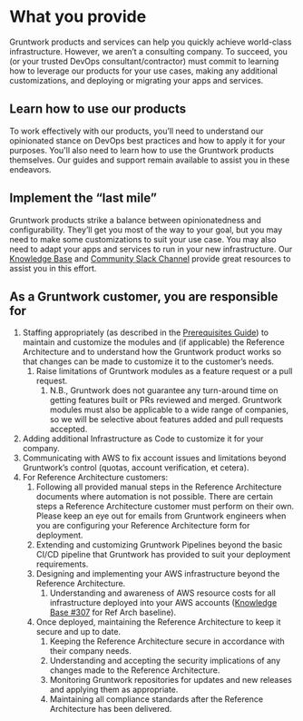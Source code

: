 # What you provide

Gruntwork products and services can help you quickly achieve world-class infrastructure. However, we aren’t a consulting company. To succeed, you (or your trusted DevOps consultant/contractor) must commit to learning how to leverage our products for your use cases, making any additional customizations, and deploying or migrating your apps and services.

## Learn how to use our products

To work effectively with our products, you’ll need to understand our opinionated stance on DevOps best practices and how to apply it for your purposes. You'll also need to learn how to use the Gruntwork products themselves. Our guides and support remain available to assist you in these endeavors.

## Implement the “last mile”

Gruntwork products strike a balance between opinionatedness and configurability. They’ll get you most of the way to your goal, but you may need to make some customizations to suit your use case. You may also need to adapt your apps and services to run in your new infrastructure. Our [Knowledge Base](https://github.com/gruntwork-io/knowledge-base/discussions) and [Community Slack Channel](https://gruntwork-community.slack.com/archives/CHH9Y3Z62) provide great resources to assist you in this effort.

## As a Gruntwork customer, you are responsible for

1. Staffing appropriately (as described in the [Prerequisites Guide](/intro/overview/prerequisites)) to maintain and customize the modules and (if applicable) the Reference Architecture and to understand how the Gruntwork product works so that changes can be made to customize it to the customer’s needs.
   1. Raise limitations of Gruntwork modules as a feature request or a pull request.
      1. N.B., Gruntwork does not guarantee any turn-around time on getting features built or PRs reviewed and merged. Gruntwork modules must also be applicable to a wide range of companies, so we will be selective about features added and pull requests accepted.
1. Adding additional Infrastructure as Code to customize it for your company.
1. Communicating with AWS to fix account issues and limitations beyond Gruntwork’s control (quotas, account verification, et cetera).
1. For Reference Architecture customers:
   1. Following all provided manual steps in the Reference Architecture documents where automation is not possible. There are certain steps a Reference Architecture customer must perform on their own. Please keep an eye out for emails from Gruntwork engineers when you are configuring your Reference Architecture form for
      deployment.
   1. Extending and customizing Gruntwork Pipelines beyond the basic CI/CD pipeline that Gruntwork has provided to suit your deployment requirements.
   1. Designing and implementing your AWS infrastructure beyond the Reference Architecture.
      1. Understanding and awareness of AWS resource costs for all infrastructure deployed into your AWS accounts ([Knowledge Base #307](https://github.com/gruntwork-io/knowledge-base/discussions/307) for Ref Arch baseline).
   1. Once deployed, maintaining the Reference Architecture to keep it secure and up to date.
      1. Keeping the Reference Architecture secure in accordance with their company needs.
      1. Understanding and accepting the security implications of any changes made to the Reference Architecture.
      1. Monitoring Gruntwork repositories for updates and new releases and applying them as appropriate.
      1. Maintaining all compliance standards after the Reference Architecture has been delivered.
